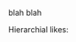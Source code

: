 blah blah

<div id="chart_div"></div>

Hierarchial likes:
<script type="text/javascript" href="scripts/hierarchialGraph.js"></script>
